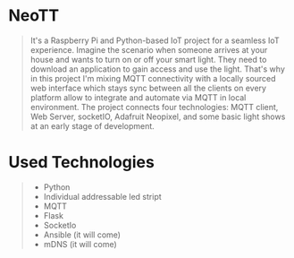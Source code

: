 # NeoTT

> It's a Raspberry Pi and Python-based IoT project for a seamless IoT experience.
> Imagine the scenario when someone arrives at your house and wants to turn on or off your smart light. They need to download an application to gain access and use the light. That's why in this project I'm mixing MQTT connectivity with a locally sourced web interface which stays sync between all the clients on every platform allow to integrate and automate via MQTT in local environment.
> The project connects four technologies: MQTT client, Web Server, socketIO, Adafruit Neopixel, and some basic light shows at an early stage of development.

# Used Technologies

> - Python
> - Individual addressable led stript
> - MQTT
> - Flask
> - SocketIo
> - Ansible (it will come)
> - mDNS (it will come)
